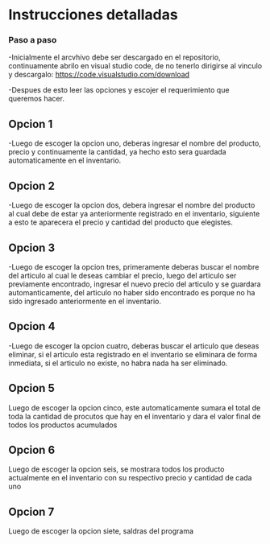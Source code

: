 # Instrucciones detalladas
### Paso a paso
-Inicialmente el arcvhivo debe ser descargado en el repositorio, continuamente abrilo en visual studio code, de no tenerlo dirigirse al vinculo y descargalo: https://code.visualstudio.com/download

-Despues de esto leer las opciones y escojer el requerimiento que queremos hacer.

## Opcion 1
-Luego de escoger la opcion uno, deberas ingresar el nombre del producto, precio y continuamente la cantidad, ya hecho esto sera guardada automaticamente en el inventario.
## Opcion 2
-Luego de escoger la opcion dos, debera ingresar el nombre del producto al cual debe de estar ya anteriormente registrado en el inventario, siguiente a esto te aparecera el precio y cantidad del producto que elegistes.
## Opcion 3
-Luego de escoger la opcion tres, primeramente deberas buscar el nombre del articulo al cual le deseas cambiar el precio, luego del articulo ser previamente encontrado, ingresar el nuevo precio del articulo y se guardara automanticamente, del articulo no haber sido encontrado es porque no ha sido ingresado anteriormente en el inventario. 
## Opcion 4
-Luego de escoger la opcion cuatro, deberas buscar el articulo que deseas eliminar, si el articulo esta registrado en el inventario se eliminara de forma inmediata, si el articulo no existe, no habra nada ha ser eliminado. 
## Opcion 5
Luego de escoger la opcion cinco, este automaticamente sumara el total de toda la cantidad de procutos que hay en el inventario y dara el valor final de todos los productos acumulados 
## Opcion 6
Luego de escoger la opcion seis, se mostrara todos los producto actualmente en el inventario con su respectivo precio y cantidad de cada uno 
## Opcion 7
Luego de escoger la opcion siete, saldras del programa 








